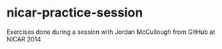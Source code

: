 nicar-practice-session
======================

Exercises done during a session with Jordan McCullough from GitHub at NICAR 2014
